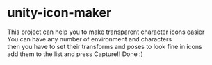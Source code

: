 # unity-icon-maker

This project can help you to make transparent character icons easier<br>
You can have any number of environment and characters<br>
then you have to set their transforms and poses to look fine in icons<br>
add them to the list and press Capture!! Done :)
